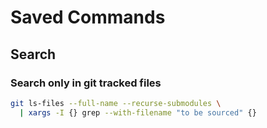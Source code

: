 # Saved Commands

## Search

### Search only in git tracked files

```bash
git ls-files --full-name --recurse-submodules \
  | xargs -I {} grep --with-filename "to be sourced" {}
```
